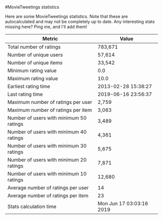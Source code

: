 #MovieTweetings statistics

Here are some MovieTweetings statistics. Note that these are autocalculated and may not be completely up to date. Any interesting stats missing here? Ping me, and I'll add them!

Metric | Value
--- | ---
Total number of ratings                 | 783,671
Number of unique users                  | 57,614
Number of unique items                  | 33,542
Minimum rating value                    | 0.0
Maximum rating value                    | 10.0
Earliest rating time                    | 2013-02-28 15:38:27
Last rating time                        | 2019-06-16 23:56:37
Maximum number of ratings per user      | 2,759
Maximum number of ratings per item      | 3,063
Number of users with minimum 50 ratings | 3,489
Number of users with minimum 40 ratings | 4,361
Number of users with minimum 30 ratings | 5,675
Number of users with minimum 20 ratings | 7,871
Number of users with minimum 10 ratings | 12,680
Average number of ratings per user      | 14
Average number of ratings per item      | 23
Stats calculation time                  | Mon Jun 17 03:03:16 2019

